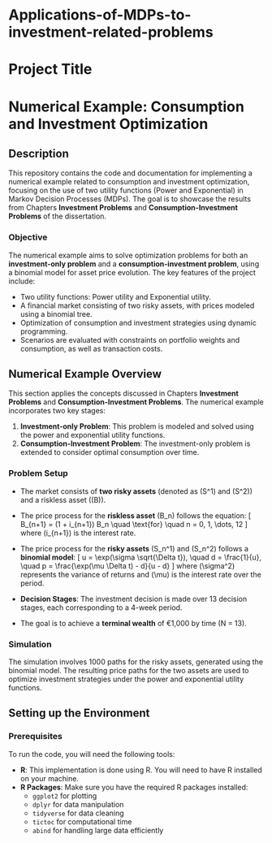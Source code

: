 # Applications-of-MDPs-to-investment-related-problems

# Project Title

# Numerical Example: Consumption and Investment Optimization

## Description
This repository contains the code and documentation for implementing a numerical example related to consumption and investment optimization, focusing on the use of two utility functions (Power and Exponential) in Markov Decision Processes (MDPs). The goal is to showcase the results from Chapters **Investment Problems** and **Consumption-Investment Problems** of the dissertation.

### Objective
The numerical example aims to solve optimization problems for both an **investment-only problem** and a **consumption-investment problem**, using a binomial model for asset price evolution. The key features of the project include:
- Two utility functions: Power utility and Exponential utility.
- A financial market consisting of two risky assets, with prices modeled using a binomial tree.
- Optimization of consumption and investment strategies using dynamic programming.
- Scenarios are evaluated with constraints on portfolio weights and consumption, as well as transaction costs.

## Numerical Example Overview

This section applies the concepts discussed in Chapters **Investment Problems** and **Consumption-Investment Problems**. The numerical example incorporates two key stages:
1. **Investment-only Problem**: This problem is modeled and solved using the power and exponential utility functions.
2. **Consumption-Investment Problem**: The investment-only problem is extended to consider optimal consumption over time.

### Problem Setup
- The market consists of **two risky assets** (denoted as \(S^1\) and \(S^2\)) and a riskless asset (\(B\)).
- The price process for the **riskless asset** \(B_n\) follows the equation:
  \[
  B_{n+1} = (1 + i_{n+1}) B_n \quad \text{for} \quad n = 0, 1, \dots, 12
  \]
  where \(i_{n+1}\) is the interest rate.

- The price process for the **risky assets** \(S_n^1\) and \(S_n^2\) follows a **binomial model**:
  \[
  u = \exp(\sigma \sqrt{\Delta t}), \quad d = \frac{1}{u}, \quad p = \frac{\exp(\mu \Delta t) - d}{u - d}
  \]
  where \(\sigma^2\) represents the variance of returns and \(\mu\) is the interest rate over the period.

- **Decision Stages**: The investment decision is made over 13 decision stages, each corresponding to a 4-week period.

- The goal is to achieve a **terminal wealth** of €1,000 by time \(N = 13\).

### Simulation
The simulation involves 1000 paths for the risky assets, generated using the binomial model. The resulting price paths for the two assets are used to optimize investment strategies under the power and exponential utility functions.

## Setting up the Environment

### Prerequisites
To run the code, you will need the following tools:
- **R**: This implementation is done using R. You will need to have R installed on your machine.
- **R Packages**: Make sure you have the required R packages installed:
  - `ggplot2` for plotting
  - `dplyr` for data manipulation
  - `tidyverse` for data cleaning
  - `tictoc` for computational time
  - `abind` for handling large data efficiently




